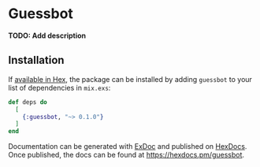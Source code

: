 # Guessbot

**TODO: Add description**

## Installation

If [available in Hex](https://hex.pm/docs/publish), the package can be installed
by adding `guessbot` to your list of dependencies in `mix.exs`:

```elixir
def deps do
  [
    {:guessbot, "~> 0.1.0"}
  ]
end
```

Documentation can be generated with [ExDoc](https://github.com/elixir-lang/ex_doc)
and published on [HexDocs](https://hexdocs.pm). Once published, the docs can
be found at <https://hexdocs.pm/guessbot>.

